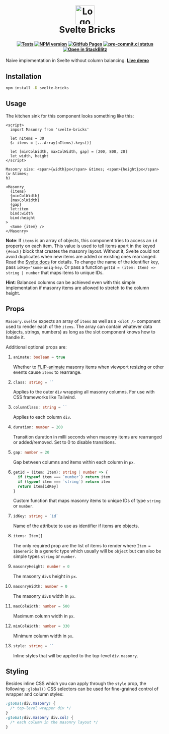 <div class="hide-in-docs">

<h1 align="center">
  <img src="https://raw.githubusercontent.com/janosh/svelte-bricks/main/static/favicon.svg" alt="Logo" height=60>
  <br>&ensp;Svelte Bricks
</h1>

<h4 align="center">

[![Tests](https://github.com/janosh/svelte-bricks/actions/workflows/test.yml/badge.svg)](https://github.com/janosh/svelte-bricks/actions/workflows/test.yml)
[![NPM version](https://img.shields.io/npm/v/svelte-bricks?color=blue&logo=NPM)](https://npmjs.com/package/svelte-bricks)
[![GitHub Pages](https://github.com/janosh/svelte-bricks/actions/workflows/gh-pages.yml/badge.svg)](https://github.com/janosh/svelte-bricks/actions/workflows/gh-pages.yml)
[![pre-commit.ci status](https://results.pre-commit.ci/badge/github/janosh/svelte-bricks/main.svg)](https://results.pre-commit.ci/latest/github/janosh/svelte-bricks/main)
[![Open in StackBlitz](https://img.shields.io/badge/Open%20in-StackBlitz-darkblue?logo=stackblitz)](https://stackblitz.com/github/janosh/svelte-bricks)

</h4>

Naive implementation in Svelte without column balancing. **[Live demo](https://janosh.github.io/svelte-bricks)**

</div>

## Installation

```sh
npm install -D svelte-bricks
```

## Usage

The kitchen sink for this component looks something like this:

```svelte
<script>
  import Masonry from 'svelte-bricks'

  let nItems = 30
  $: items = [...Array(nItems).keys()]

  let [minColWidth, maxColWidth, gap] = [200, 800, 20]
  let width, height
</script>

Masonry size: <span>{width}px</span> &times; <span>{height}px</span> (w &times;
h)

<Masonry
  {items}
  {minColWidth}
  {maxColWidth}
  {gap}
  let:item
  bind:width
  bind:height
>
  <Some {item} />
</Masonry>
```

**Note**: If `items` is an array of objects, this component tries to access an `id` property on each item. This value is used to tell items apart in the keyed `{#each}` block that creates the masonry layout. Without it, Svelte could not avoid duplicates when new items are added or existing ones rearranged. Read the [Svelte docs](https://svelte.dev/tutorial/keyed-each-blocks) for details. To change the name of the identifier key, pass `idKey="some-uniq-key`. Or pass a function `getId = (item: Item) => string | number` that maps items to unique IDs.

**Hint**: Balanced columns can be achieved even with this simple implementation if masonry items are allowed to stretch to the column height.

## Props

`Masonry.svelte` expects an array of `items` as well as a `<slot />` component used to render each of the `items`. The array can contain whatever data (objects, strings, numbers) as long as the slot component knows how to handle it.

Additional optional props are:

1. ```ts
   animate: boolean = true
   ```

   Whether to [FLIP-animate](https://svelte.dev/tutorial/animate) masonry items when viewport resizing or other events cause `items` to rearrange.

1. ```ts
   class: string = ``
   ```

   Applies to the outer `div` wrapping all masonry columns. For use with CSS frameworks like Tailwind.

1. ```ts
   columnClass: string = ``
   ```

   Applies to each column `div`.

1. ```ts
   duration: number = 200
   ```

   Transition duration in milli seconds when masonry items are rearranged or added/removed. Set to 0 to disable transitions.

1. ```ts
   gap: number = 20
   ```

   Gap between columns and items within each column in `px`.

1. ```ts
   getId = (item: Item): string | number => {
     if (typeof item === `number`) return item
     if (typeof item === `string`) return item
     return item[idKey]
   }
   ```

   Custom function that maps masonry items to unique IDs of type `string` or `number`.

1. ```ts
   idKey: string = `id`
   ```

   Name of the attribute to use as identifier if items are objects.

1. ```ts
   items: Item[]
   ```

   The only required prop are the list of items to render where `Item = $$Generic` is a generic type which usually will be `object` but can also be simple types `string` or `number`.

1. ```ts
   masonryHeight: number = 0
   ```

   The masonry `div`s height in `px`.

1. ```ts
   masonryWidth: number = 0
   ```

   The masonry `div`s width in `px`.

1. ```ts
   maxColWidth: number = 500
   ```

   Maximum column width in `px`.

1. ```ts
   minColWidth: number = 330
   ```

   Minimum column width in `px`.

1. ```ts
   style: string = ``
   ```

   Inline styles that will be applied to the top-level `div.masonry`.

## Styling

Besides inline CSS which you can apply through the `style` prop, the following `:global()` CSS selectors can be used for fine-grained control of wrapper and column styles:

```css
:global(div.masonry) {
  /* top-level wrapper div */
}
:global(div.masonry div.col) {
  /* each column in the masonry layout */
}
```
